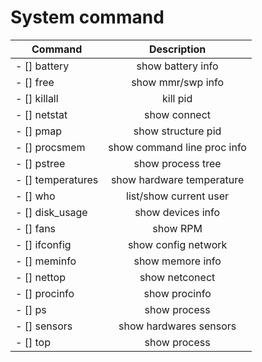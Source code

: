 System command
==============
Command                | Description
| -------------        |:-------------: |
| - []    battery     |         show battery info
| - []    free        |       show mmr/swp info
| - []    killall     |      kill pid
| - []    netstat     |     show connect
| - []    pmap        |    show structure pid
| - []    procsmem    |   show command line proc info 
| - []    pstree      |  show process tree
| - []    temperatures|     show hardware temperature
| - []    who         |    list/show current user
| - []    disk_usage  |   show devices info
| - []    fans        |   show RPM
| - []    ifconfig    |         show config network
| - []    meminfo     |        show memore info
| - []    nettop      |       show netconect
| - []    procinfo    |      show procinfo
| - []    ps          |     show process
| - []    sensors     |    show hardwares sensors
| - []    top         |   show process
